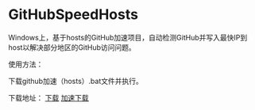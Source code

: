 # GitHubSpeedHosts


Windows上，基于hosts的GitHub加速项目，自动检测GitHub并写入最快IP到host以解决部分地区的GitHub访问问题。


使用方法：


下载github加速（hosts）.bat文件并执行。

下载地址：
[下载](https://github.com/E5C8F/GitHubSpeedHosts/blob/main/github加速（hosts）.bat)
[加速下载](https://github.akams.cn/https://github.com/E5C8F/GitHubSpeedHosts/blob/main/github加速（hosts）.bat)



